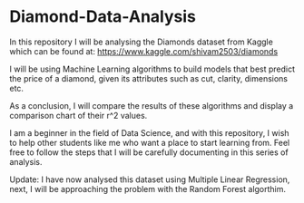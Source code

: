 # Diamond-Data-Analysis

In this repository I will be analysing the Diamonds dataset from Kaggle which can be found at: 
https://www.kaggle.com/shivam2503/diamonds

I will be using Machine Learning algorithms to build models that best predict the price of a diamond, given its attributes such as cut, clarity, dimensions etc.

As a conclusion, I will compare the results of these algorithms and display a comparison chart of their r^2 values.

I am a beginner in the field of Data Science, and with this repository, I wish to help other students like me who want a place to start learning from.
Feel free to follow the steps that I will be carefully documenting in this series of analysis.

Update: I have now analysed this dataset using Multiple Linear Regression, next, I will be approaching the problem with the Random Forest algorthim.
